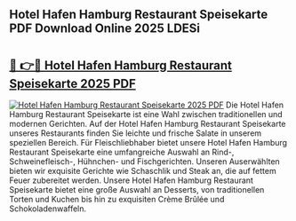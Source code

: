## Hotel Hafen Hamburg Restaurant Speisekarte PDF Download Online 2025 LDESi

# <h2><a href="http://gcdcvk.nevu.top/?p=Hotel+Hafen+Hamburg+Restaurant+Speisekarte">🔗 👉🔴 Hotel Hafen Hamburg Restaurant Speisekarte 2025 PDF</a></h2>

[![Hotel Hafen Hamburg Restaurant Speisekarte 2025 PDF](https://i.imgur.com/dBaPXMq.png)](http://gcdcvk.nevu.top/?p=Hotel+Hafen+Hamburg+Restaurant+Speisekarte)
Die Hotel Hafen Hamburg Restaurant Speisekarte ist eine Wahl zwischen traditionellen und modernen Gerichten. Auf der Hotel Hafen Hamburg Restaurant Speisekarte unseres Restaurants finden Sie leichte und frische Salate in unserem speziellen Bereich. Für Fleischliebhaber bietet unsere Hotel Hafen Hamburg Restaurant Speisekarte eine umfangreiche Auswahl an Rind-, Schweinefleisch-, Hühnchen- und Fischgerichten. Unseren Auserwählten bieten wir exquisite Gerichte wie Schaschlik und Steak an, die auf fettem Feuer zubereitet werden. Unsere Hotel Hafen Hamburg Restaurant Speisekarte bietet eine große Auswahl an Desserts, von traditionellen Torten und Kuchen bis hin zu exquisiten Crème Brûlée und Schokoladenwaffeln.
